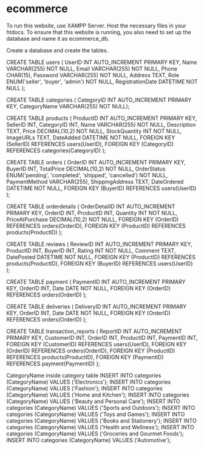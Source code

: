 # ecommerce

To run this website, use XAMPP Server. Host the necessary files in your htdocs.
To ensure that this website is running, you also need to set up the database and name it as ecommerce_db.

Create a database and create the tables.

CREATE TABLE users ( 
UserID INT AUTO_INCREMENT PRIMARY KEY, 
Name VARCHAR(255) NOT NULL, 
Email VARCHAR(255) NOT NULL, 
Phone CHAR(15), 
Password VARCHAR(255) NOT NULL, 
Address TEXT, 
Role ENUM('seller', 'buyer', 'admin') NOT NULL, 
RegistrationDate DATETIME NOT NULL 
);

CREATE TABLE categories ( 
CategoryID INT AUTO_INCREMENT PRIMARY KEY, 
CategoryName VARCHAR(255) NOT NULL);

CREATE TABLE products ( 
ProductID INT AUTO_INCREMENT PRIMARY KEY, 
SellerID INT, 
CategoryID INT, 
Name VARCHAR(255) NOT NULL, 
Description TEXT, 
Price DECIMAL(10,2) NOT NULL, 
StockQuantity INT NOT NULL, 
ImageURLs TEXT, 
DateAdded DATETIME NOT NULL, 
FOREIGN KEY (SellerID) REFERENCES users(UserID), 
FOREIGN KEY (CategoryID) REFERENCES categories(CategoryID) 
);

CREATE TABLE orders ( 
OrderID INT AUTO_INCREMENT PRIMARY KEY, 
BuyerID INT, 
TotalPrice DECIMAL(10,2) NOT NULL, 
OrderStatus ENUM('pending', 'completed', 'shipped', 'cancelled') NOT NULL, 
PaymentMethod VARCHAR(255), 
ShippingAddress TEXT, 
DateOrdered DATETIME NOT NULL, 
FOREIGN KEY (BuyerID) REFERENCES users(UserID) 
);

CREATE TABLE orderdetails ( 
OrderDetailID INT AUTO_INCREMENT PRIMARY KEY, 
OrderID INT, 
ProductID INT, 
Quantity INT NOT NULL, 
PriceAtPurchase DECIMAL(10,2) NOT NULL, 
FOREIGN KEY (OrderID) REFERENCES orders(OrderID), 
FOREIGN KEY (ProductID) REFERENCES products(ProductID) 
);

CREATE TABLE reviews ( 
ReviewID INT AUTO_INCREMENT PRIMARY KEY, 
ProductID INT, 
BuyerID INT, 
Rating INT NOT NULL, 
Comment TEXT, 
DatePosted DATETIME NOT NULL, 
FOREIGN KEY (ProductID) REFERENCES products(ProductID), 
FOREIGN KEY (BuyerID) REFERENCES users(UserID) 
);

CREATE TABLE payment ( 
PaymentID INT AUTO_INCREMENT PRIMARY KEY, 
OrderID INT, 
Date DATE NOT NULL, 
FOREIGN KEY (OrderID) REFERENCES orders(OrderID) 
);

CREATE TABLE deliveries ( 
DeliveryID INT AUTO_INCREMENT PRIMARY KEY, 
OrderID INT, 
Date DATE NOT NULL, 
FOREIGN KEY (OrderID) REFERENCES orders(OrderID) 
);

CREATE TABLE transaction_reports ( 
ReportID INT AUTO_INCREMENT PRIMARY KEY, 
CustomerID INT, 
OrderID INT, 
ProductID INT, 
PaymentID INT, 
FOREIGN KEY (CustomerID) REFERENCES users(UserID), 
FOREIGN KEY (OrderID) REFERENCES orders(OrderID), 
FOREIGN KEY (ProductID) REFERENCES products(ProductID), 
FOREIGN KEY (PaymentID) REFERENCES payment(PaymentID) 
);

CategoryName inside category table
INSERT INTO categories (CategoryName) VALUES ('Electronics');
INSERT INTO categories (CategoryName) VALUES ('Fashion');
INSERT INTO categories (CategoryName) VALUES ('Home and Kitchen');
INSERT INTO categories (CategoryName) VALUES ('Beauty and Personal Care');
INSERT INTO categories (CategoryName) VALUES ('Sports and Outdoors');
INSERT INTO categories (CategoryName) VALUES ('Toys and Games');
INSERT INTO categories (CategoryName) VALUES ('Books and Stationery');
INSERT INTO categories (CategoryName) VALUES ('Health and Wellness');
INSERT INTO categories (CategoryName) VALUES ('Groceries and Gourmet Foods');
INSERT INTO categories (CategoryName) VALUES ('Automotive');
